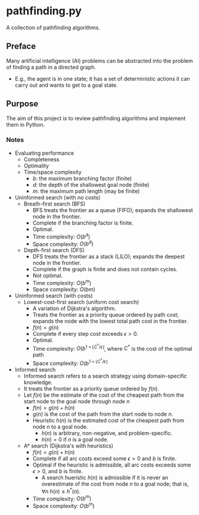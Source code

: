 # pathfinding.py
A collection of pathfinding algorithms.

## Preface
Many artificial intelligence (AI) problems can be abstracted into the problem of finding a path in a directed graph.
- E.g., the agent is in one state; it has a set of deterministic actions it can carry out and wants to get to a goal state.

## Purpose
The aim of this project is to review pathfinding algorithms and implement them in Python.

### Notes
- Evaluating performance
    - Completeness
    - Optimality
    - Time/space complexity
        - $b$: the maximum branching factor (finite)
        - $d$: the depth of the shallowest goal node (finite)
        - $m$: the maximum path length (may be finite)
- Uninformed search (with no costs)
    - Breath-first search (BFS)
        - BFS treats the frontier as a queue (FIFO); expands the shallowest node in the frontier.
        - Complete if the branching factor is finite.
        - Optimal.
        - Time complexity: $O(b^d)$
        - Space complexity: $O(b^d)$
    - Depth-first search (DFS)
        - DFS treats the frontier as a stack (LILO); expands the deepest node in the frontier.
        - Complete if the graph is finite and does not contain cycles.
        - Not optimal.
        - Time complexity: $O(b^m)$
        - Space complexity: $O(bm)$
- Uninformed search (with costs)
    - Lowest-cost-first search (uniform cost search)
        - A variation of Dijkstra's algorithm.
        - Treats the frontier as a priority queue ordered by path cost; expands the node with the lowest total path cost in the frontier.
        - $f(n) = g(n)$
        - Complete if every step cost exceeds $\epsilon > 0$.
        - Optimal.
        - Time complexity: $O(b^{1 + \lfloor C^* / \epsilon \rfloor}$, where $C^*$ is the cost of the optimal path
        - Space complexity: $O(b^{1 + \lfloor C^* / \epsilon \rfloor}$
- Informed search
    - Informed search refers to a search strategy using domain-specific knowledge.
    - It treats the frontier as a priority queue ordered by $f(n)$.
    - Let $f(n)$ be the estimate of the cost of the cheapest path from the start node to the goal node through node $n$
        - $f(n) = g(n) + h(n)$
        - $g(n)$ is the cost of the path from the start node to node $n$.
        - Heuristic $h(n)$ is the estimated cost of the cheapest path from node $n$ to a goal node.
            - $h(n)$ is arbitrary, non-negative, and problem-specific.
            - $h(n) = 0$ if $n$ is a goal node.
    - A* search (Dijkstra's with heuristics)
        - $f(n) = g(n) + h(n)$
        - Complete if all arc costs exceed some $\epsilon > 0$ and $b$ is finite.
        - Optimal if the heuristic is admissible, all arc costs exceeds some $\epsilon > 0$, and $b$ is finite.
            - A search hueristic $h(n)$ is admissible if it is never an overestimate of the cost from node $n$ to a goal node; that is, $\forall n \ h(n) \leq h^*(n)$.
        - Time complexity: $O(b^m)$
        - Space complexity: $O(b^m)$
